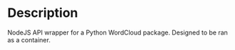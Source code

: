 # Description

NodeJS API wrapper for a Python WordCloud package. Designed to be ran as a container.
